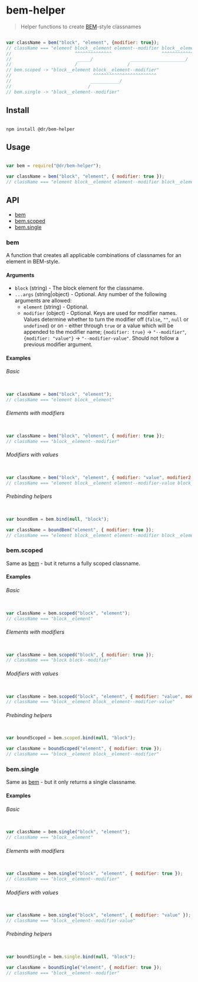 # bem-helper

> Helper functions to create [BEM](https://en.bem.info/methodology/naming-convention/#two-dashes-style)-style classnames


```js

var className = bem("block", "element", {modifier: true});
// className === "element block__element element--modifier block__element--modifier"
//                        ^^^^^^^^^^^^^^                   ^^^^^^^^^^^^^^^^^^^^^^^^
//                         _____/              _____________________/
//                        /                   /
// bem.scoped -> "block__element block__element--modifier"
//                               ^^^^^^^^^^^^^^^^^^^^^^^^
//                              ___________/
//                             /
// bem.single -> "block__element--modifier"

```

## Install

```

npm install @dr/bem-helper

```

## Usage

```js

var bem = require("@dr/bem-helper");

var className = bem("block", "element", { modifier: true });
// className === "element block__element element--modifier block__element--modifier"

```



## API

* [bem](#bem)
* [bem.scoped](#bemscoped)
* [bem.single](#bemsingle)

### bem

A function that creates all applicable combinations of classnames for an element in BEM-style.

#### Arguments

* `block` (string) - The block element for the classname.
* `...args` (string|object) - Optional. Any number of the following arguments are allowed:
  * `element` (string) - Optional.
  * `modifier` (object) - Optional. Keys are used for modifier names. Values determine whether to turn the modifier off (`false`, `""`, `null` or `undefined`) or on - either through `true` or a value which will be appended to the modifier name; `{modifier: true}` -> `"--modifier"`, `{modifier: "value"}` -> `"--modifier-value"`. Should not follow a previous modifier argument.

#### Examples

###### Basic

```js

var className = bem("block", "element");
// className === "element block__element"

```

###### Elements with modifiers

```js

var className = bem("block", "element", { modifier: true });
// className === "block__element--modifier"

```

###### Modifiers with values

```js

var className = bem("block", "element", { modifier: "value", modifier2: false });
// className === "element block__element element--modifier-value block__element--modifier-value"

```

###### Prebinding helpers

```js

var boundBem = bem.bind(null, "block");

var className = boundBem("element", { modifier: true });
// className === "element block__element element--modifier block__element--modifier"

```


### bem.scoped

Same as [bem](#bem) - but it returns a fully scoped classname.

#### Examples

###### Basic

```js

var className = bem.scoped("block", "element");
// className === "block__element"

```

###### Elements with modifiers

```js

var className = bem.scoped("block", { modifier: true });
// className === "block block--modifier"

```

###### Modifiers with values

```js

var className = bem.scoped("block", "element", { modifier: "value", modifier2: false });
// className === "block__element block__element--modifier-value"

```

###### Prebinding helpers

```js

var boundScoped = bem.scoped.bind(null, "block");

var className = boundScoped("element", { modifier: true });
// className === "block__element block__element--modifier"

```

### bem.single

Same as [bem](#bem) - but it only returns a single classname.

#### Examples

###### Basic

```js

var className = bem.single("block", "element");
// className === "block__element"

```

###### Elements with modifiers

```js

var className = bem.single("block", "element", { modifier: true });
// className === "block__element--modifier"

```

###### Modifiers with values

```js

var className = bem.single("block", "element", { modifier: "value" });
// className === "block__element--modifier-value"

```

###### Prebinding helpers

```js

var boundSingle = bem.single.bind(null, "block");

var className = boundSingle("element", { modifier: true });
// className === "block__element--modifier"

```
